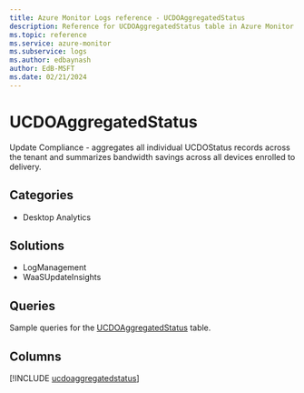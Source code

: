 ```yaml
---
title: Azure Monitor Logs reference - UCDOAggregatedStatus
description: Reference for UCDOAggregatedStatus table in Azure Monitor Logs.
ms.topic: reference
ms.service: azure-monitor
ms.subservice: logs
ms.author: edbaynash
author: EdB-MSFT
ms.date: 02/21/2024
---
```


# UCDOAggregatedStatus

Update Compliance - aggregates all individual UCDOStatus records across the tenant and summarizes bandwidth savings across all devices enrolled to delivery.


## Categories

- Desktop Analytics

## Solutions

- LogManagement
- WaaSUpdateInsights

## Queries

 Sample queries for the [UCDOAggregatedStatus](/azure/azure-monitor/reference/queries/ucdoaggregatedstatus) table.


## Columns
  
[!INCLUDE [ucdoaggregatedstatus](.././tables/includes/ucdoaggregatedstatus-include.md)]
